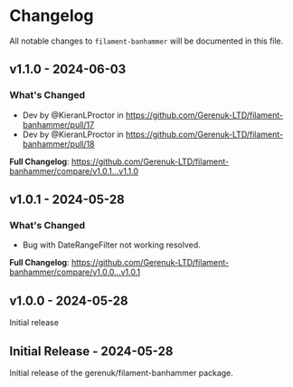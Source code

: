 # Changelog

All notable changes to `filament-banhammer` will be documented in this file.

## v1.1.0 - 2024-06-03

### What's Changed

* Dev by @KieranLProctor in https://github.com/Gerenuk-LTD/filament-banhammer/pull/17
* Dev by @KieranLProctor in https://github.com/Gerenuk-LTD/filament-banhammer/pull/18

**Full Changelog**: https://github.com/Gerenuk-LTD/filament-banhammer/compare/v1.0.1...v1.1.0

## v1.0.1 - 2024-05-28

### What's Changed

* Bug with DateRangeFilter not working resolved.

**Full Changelog**: https://github.com/Gerenuk-LTD/filament-banhammer/compare/v1.0.0...v1.0.1

## v1.0.0 - 2024-05-28

Initial release

## Initial Release - 2024-05-28

Initial release of the gerenuk/filament-banhammer package.
